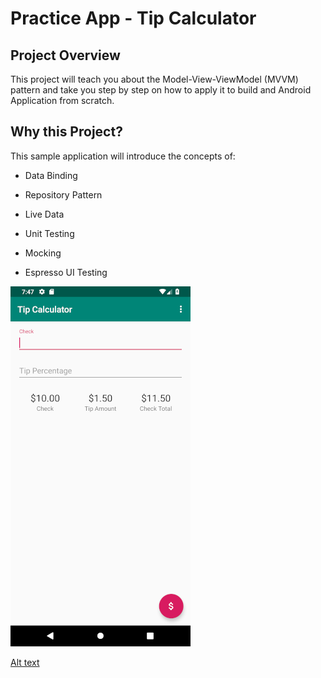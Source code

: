 # Practice App - Tip Calculator

## Project Overview
This project will teach you about the Model-View-ViewModel (MVVM) pattern and take you step by step on how to apply it to build and Android Application from scratch. 


## Why this Project?

This sample application will introduce the concepts of: 

- Data Binding

- Repository Pattern

- Live Data

- Unit Testing

- Mocking

- Espresso UI Testing

![Alt text](tip_calculator_zero.png?raw=true "Tip Calculator Image One")

[Alt text](tip_calculator_2.png?raw=true "Tip Calculator Image Two")
